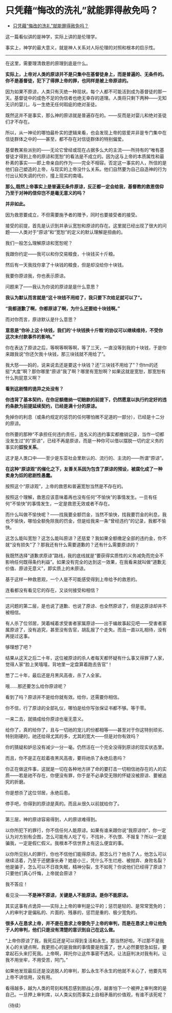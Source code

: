 # 只凭藉“悔改的洗礼”就能罪得赦免吗？

- [只凭藉“悔改的洗礼”就能罪得赦免吗？](https://www.zhihu.com/question/322186518/answer/667809404)
  

这一篇看似讲的是神学，实际上讲的是伦理学。

事实上，神学的最大意义，就是神人关系对人际伦理的对照和根本的启示性。

---

在这里，需要理清救恩的原理到底是什么。

**实际上，上帝对人类的原谅并不是只集中在基督徒身上，而是普遍的、无条件的。你不是基督徒，犯下了得罪上帝的罪，也同样是被上帝原谅的。**

因为如果不原谅，人类只有灭绝一种现状。每个人都不可能活到成为基督徒的那一天。基督徒中的成色不足的伪信者也绝无幸存的道理。人类将只剩下两种——无知无识的婴儿，与一生绝无任何瑕疵的绝对圣徒。

既然这并不是事实，那么神的原谅就是普遍存在的。——反而是对婴儿和绝对圣徒们才不存在。

所以，从一神论的哪怕最朴实的逻辑来看，也会发现上帝的慈爱并非是专门集中在信徒群体之中的——甚至，都不存在对信徒群体的特别偏爱。

基督教某些派别的——无论它曾经或现在占据多么大的主流——所持有的“唯有基督徒才得到上帝的原谅和宽恕”的看法是不成立的。因为这与上帝的本质属性和最朴素的事实——即上帝亲自的作为——完全不相容。否定这一事实的人，所信的是他们自己塑造的上帝，与现实的上帝没什么关系。他们自然要为自己自造神的行为付出认知失调的代价，撞上现实的南墙。

**那么,既然上帝事实上是普遍无条件原谅，反正都一定会给我，基督教的救恩信仰乃至于对神的信仰岂不是毫无意义的吗？**

**并非如此。**

因为救恩要成立，不但需要施予者的赠予，同时也要接受者的接受。

接受的前提，首先是认识到并承认宽恕和原谅的存在。这里就已经出现了很大的问题——人类对于“原谅”和“宽恕”的定义的默认理解是扭曲的。

我们一般怎么理解原谅和宽恕呢？

我跟你约定——我可以和你交易粮食，十块钱买十斤粮。

然后有一天我找你拿了十块钱的粮食，但是却没给你十块钱。

我要你原谅我，你也表示原谅。

问题来了——我认为你说的原谅是是什么意思？

**我认为默认而言就是“这十块钱不用给了，我只要下次给足就可以了”。**

**“我都道歉了啊，你都原谅了啊，为什么还要给十块钱啊。”**

而对你而言，原谅默认是什么意思？

**意思是“你补上这十块钱，我们的‘十块钱换十斤粮’的协议可以继续维持，不受你这次未付款事件的影响。”**

你在表达了原谅之后，等啊等啊等啊，等了三天，一直没等到我的十块钱，于是你来跟我说“你还欠我十块钱，那三块钱就不用给了”。

我大怒——妈的，说来说去还是要这十块钱？还“三块钱不用给了”？你tm的还挺“大度”啊？那你哪里“原谅”我了啊？哪里有宽恕啊？如果这就是宽恕，那宽恕有什么狗屁意义啊？

**看到这剧情的诡异之处没有？**

**你违背了基本契约，在你足额缴纳一切赔款的前提下，仍然愿意以执行约定好的违约条款为前提延续契约，已经是满十分的原谅。**

免掉你的利息（或条约规定的惩罚的任何哪怕微不足道的一部分），已经是十二分的原谅。

你所要的那种“不承担任何违约责任，连名义的违约事实都撤销记录，当作一切都没发生过”的“原谅”，已经不再是原谅，而是一种你可以借以摆脱一切约定义务的事实的**奴役关系**。

这才是人类口中——至少是东亚社会里默认的、流行的、主流的——所谓“原谅”。

**在这种“原谅观”的催化之下，友善关系因为包含了原谅的预设，被腐化成了一种卖身为奴的悲剧性愚蠢。**

  

按照这个“原谅观”，上帝的救恩和普遍宽恕当然是不存在的。

按照这个理解，救恩应该意味着再也没有任何“不愉快”的事情发生。一旦有任何“不愉快”的事情发生，一定是救恩无效或者不存在。

而什么叫做不愉快呢？——找我要全额罚金，当然不愉快，找我要罚金的利息，我也不愉快，哪怕全额免除我的罚金，但是给我来一条“曾经违约”的记录，我都不愉快。

这怎么能叫宽恕？这怎么能叫原谅？还慈爱？我如果全额缴足全部的违约金，你不就“没有损失”了？那我还有什么需要道歉的？还有什么需要原谅的？

我既然选择“道歉求原谅”路线，我的底线就是“要获得实质性的义务减免而完全不影响任何既得条约利益”。如果没有完全的达到这一效果，在我看来就叫做“道歉无价值、原谅无意义”，即实质上的未原谅。

基于这样一种救恩观，一个人是不可能感受得到上帝给予的救恩的。

连看都没有看见它的存在，又谈何接受和相信？

---

这问题的第二层，是也说了道歉、也说了原谅、也全然原谅了，但是这原谅却并不被相信。

有人杀了位邻居，哭着喊着求受害者家属原谅——出于编故事起见吧——受害者家属原谅了，没有追究，甚至没有告官，胡乱报了个走失。而且一直以礼相待，没有再提过这事。

够理想了吧？

结果从这天之后二十年，这位被原谅的杀人者每天都怀疑有什么事又得罪了人家，觉得人家“脸上笑嘻嘻，背地里一定盘算着跑去告官”！

憋了二十年，最后还是月黑风高夜，杀了人全家。

哦……那还要怎么给你原谅呢？

看到了吗？原谅并不是给你就有效。给你，还需要你相信。

你不信，行了原谅的全部礼仪，哪怕是给你写张保证书都不够。等于零。

一来二去，就搞成给你原谅也毫无意义。

给你了，真的给你了，且与一切祂的宠儿的份都相等——甚至对于你这特别顽劣、特别刚硬的，祂还给得尤其的多，尤其的宽大——但是对你有效吗？

你的猜疑和妒忌没有减少一分一毫。仍然活在一个完全没得到原谅的现实状态里。

而且，你不是正在趁着夜黑风高夜，要将祂杀了永绝后患吗？

你正在做这件事，这就是一切在各种地方拼了命的要打击一切相信祂存在的人的实质——若是祂不存在，你便没有罪，你于是不必承受无限的怀疑没被原谅、要被追究的折磨。

你是想杀了这位邻居，永绝后患。

停手吧，你得到的原谅是真的。而且从很久以前就给你了。

---

第三层，神的原谅容易得到，人的原谅难得到。

以你所犯下的罪行，你不信任何人能原谅。如果有谁来跟你说“我原谅你”，你一定认为对方别有企图，怎么可能有人吃了亏，不找补，不仇恨、不报复？所以一定是骗我，一定是假仁假义。我根本不信世界上有这么便宜的事。

以你所见别人的罪行，你也不信他们能得原谅。那怎么行？他杀了人，他怎么可以继续活着，乃至于还健康长寿？她是小三，凭什么不生烂疮、被抛弃、身败名裂？他是骗子，怎么可以不日夜失眠，精神分裂，生不如死？你说他们已经得了原谅？只要他们真心忏悔，上帝就会原谅？

我不答应！

看见没——**不是神不原谅，关键是人不能原谅。是你不能原谅。**

其实这事有点诡异——实际上上帝的审判是公平的；惩罚是轻的、是常常宽免的；人的审判才是偏私的、片面的、残暴的，惩罚是重的、极少宽免的。

**很多人在恳求上帝，并不是在恳求上帝要免于上帝的审判，而是在恳求上帝让他免于人的审判，他们只是没有清楚的意识到自己在这么做。**

“上帝你原谅了我，我死后还是可以得到复活和永生，那当然好啦。不过那不是我关心的关键点啊，我更担心的是我做的事情要是败露了，世人必然要怒急如狂，要拿起石头来打死我。上帝啊，拜托你让这件事密不透风，让法庭判决对我有利，让我不用坐牢，不用受苦，阿门。”

如果他发现最后还是没逃脱人的审判，那么永生不永生的他就不关心了，他要先骂上帝不讲信用，没有用。

看得越多，越为人类的苛刻和残忍感到胆战心惊，越害怕下一个被押上审判席的是自己。一旦押上审判席，以人类尖刻而事实上自相矛盾的价值观，有谁不该死呢？

  

（待续）